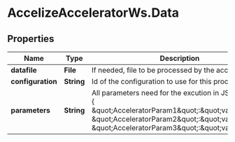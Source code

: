 # AccelizeAcceleratorWs.Data

## Properties
Name | Type | Description | Notes
------------ | ------------- | ------------- | -------------
**datafile** | **File** | If needed, file to be processed by the accelerator. | [optional] 
**configuration** | **String** | Id of the configuration to use for this process | 
**parameters** | **String** | All parameters need for the excution in JSON format : {     \&quot;AcceleratorParam1\&quot;:\&quot;value1\&quot;,    \&quot;AcceleratorParam2\&quot;:\&quot;value2\&quot;,    \&quot;AcceleratorParam3\&quot;:\&quot;value3\&quot;} | [optional] 


